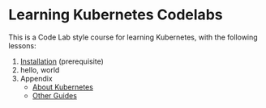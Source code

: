 # Learning Kubernetes Codelabs

This is a Code Lab style course for learning Kubernetes, with the following lessons:

1. [Installation](docs/install.md) (prerequisite)
1. hello, world
1. Appendix
   * [About Kubernetes](docs/appendix/about-kubernetes.md)
   * [Other Guides](docs/appendix/other-guides.md)
